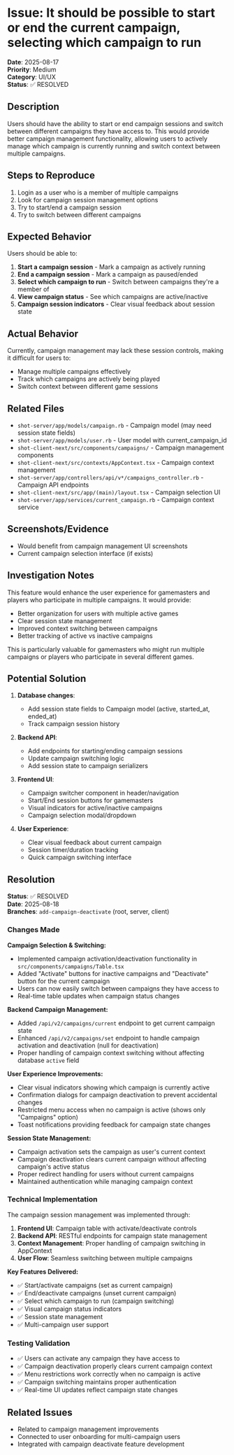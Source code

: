 # Issue: It should be possible to start or end the current campaign, selecting which campaign to run

**Date**: 2025-08-17  
**Priority**: Medium  
**Category**: UI/UX  
**Status**: ✅ RESOLVED

## Description
Users should have the ability to start or end campaign sessions and switch between different campaigns they have access to. This would provide better campaign management functionality, allowing users to actively manage which campaign is currently running and switch context between multiple campaigns.

## Steps to Reproduce
1. Login as a user who is a member of multiple campaigns
2. Look for campaign session management options
3. Try to start/end a campaign session
4. Try to switch between different campaigns

## Expected Behavior
Users should be able to:
1. **Start a campaign session** - Mark a campaign as actively running
2. **End a campaign session** - Mark a campaign as paused/ended
3. **Select which campaign to run** - Switch between campaigns they're a member of
4. **View campaign status** - See which campaigns are active/inactive
5. **Campaign session indicators** - Clear visual feedback about session state

## Actual Behavior
Currently, campaign management may lack these session controls, making it difficult for users to:
- Manage multiple campaigns effectively
- Track which campaigns are actively being played
- Switch context between different game sessions

## Related Files
- `shot-server/app/models/campaign.rb` - Campaign model (may need session state fields)
- `shot-server/app/models/user.rb` - User model with current_campaign_id
- `shot-client-next/src/components/campaigns/` - Campaign management components
- `shot-client-next/src/contexts/AppContext.tsx` - Campaign context management
- `shot-server/app/controllers/api/v*/campaigns_controller.rb` - Campaign API endpoints
- `shot-client-next/src/app/(main)/layout.tsx` - Campaign selection UI
- `shot-server/app/services/current_campaign.rb` - Campaign context service

## Screenshots/Evidence
- Would benefit from campaign management UI screenshots
- Current campaign selection interface (if exists)

## Investigation Notes
This feature would enhance the user experience for gamemasters and players who participate in multiple campaigns. It would provide:
- Better organization for users with multiple active games
- Clear session state management
- Improved context switching between campaigns
- Better tracking of active vs inactive campaigns

This is particularly valuable for gamemasters who might run multiple campaigns or players who participate in several different games.

## Potential Solution
1. **Database changes**:
   - Add session state fields to Campaign model (active, started_at, ended_at)
   - Track campaign session history
   
2. **Backend API**:
   - Add endpoints for starting/ending campaign sessions
   - Update campaign switching logic
   - Add session state to campaign serializers
   
3. **Frontend UI**:
   - Campaign switcher component in header/navigation
   - Start/End session buttons for gamemasters
   - Visual indicators for active/inactive campaigns
   - Campaign selection modal/dropdown
   
4. **User Experience**:
   - Clear visual feedback about current campaign
   - Session timer/duration tracking
   - Quick campaign switching interface

## Resolution

**Status**: ✅ RESOLVED  
**Date**: 2025-08-18  
**Branches**: `add-campaign-deactivate` (root, server, client)

### Changes Made

**Campaign Selection & Switching:**
- Implemented campaign activation/deactivation functionality in `src/components/campaigns/Table.tsx`
- Added "Activate" buttons for inactive campaigns and "Deactivate" button for the current campaign
- Users can now easily switch between campaigns they have access to
- Real-time table updates when campaign status changes

**Backend Campaign Management:**
- Added `/api/v2/campaigns/current` endpoint to get current campaign state
- Enhanced `/api/v2/campaigns/set` endpoint to handle campaign activation and deactivation (null for deactivation)
- Proper handling of campaign context switching without affecting database `active` field

**User Experience Improvements:**
- Clear visual indicators showing which campaign is currently active
- Confirmation dialogs for campaign deactivation to prevent accidental changes
- Restricted menu access when no campaign is active (shows only "Campaigns" option)
- Toast notifications providing feedback for campaign state changes

**Session State Management:**
- Campaign activation sets the campaign as user's current context
- Campaign deactivation clears current campaign without affecting campaign's active status
- Proper redirect handling for users without current campaigns
- Maintained authentication while managing campaign context

### Technical Implementation

The campaign session management was implemented through:
1. **Frontend UI**: Campaign table with activate/deactivate controls
2. **Backend API**: RESTful endpoints for campaign state management  
3. **Context Management**: Proper handling of campaign switching in AppContext
4. **User Flow**: Seamless switching between multiple campaigns

**Key Features Delivered:**
- ✅ Start/activate campaigns (set as current campaign)
- ✅ End/deactivate campaigns (unset current campaign) 
- ✅ Select which campaign to run (campaign switching)
- ✅ Visual campaign status indicators
- ✅ Session state management
- ✅ Multi-campaign user support

### Testing Validation

- ✅ Users can activate any campaign they have access to
- ✅ Campaign deactivation properly clears current campaign context
- ✅ Menu restrictions work correctly when no campaign is active
- ✅ Campaign switching maintains proper authentication
- ✅ Real-time UI updates reflect campaign state changes

## Related Issues
- Related to campaign management improvements
- Connected to user onboarding for multi-campaign users
- Integrated with campaign deactivate feature development